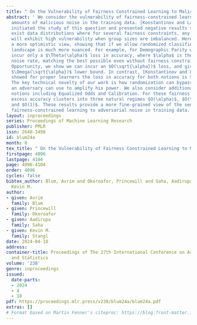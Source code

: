 ```yaml
---
title: " On the Vulnerability of Fairness Constrained Learning to Malicious Noise "
abstract: ' We consider the vulnerability of fairness-constrained learning to small
  amounts of malicious noise in the training data. [Konstantinov and Lampert, 2021]
  initiated the study of this question and presented negative results showing there
  exist data distributions where for several fairness constraints, any proper learner
  will exhibit high vulnerability when group sizes are imbalanced. Here, we present
  a more optimistic view, showing that if we allow randomized classifiers, then the
  landscape is much more nuanced. For example, for Demographic Parity we show we can
  incur only a $\Theta(\alpha)$ loss in accuracy, where $\alpha$ is the malicious
  noise rate, matching the best possible even without fairness constraints. For Equal
  Opportunity, we show we can incur an $O(\sqrt{\alpha})$ loss, and give a matching
  $\Omega(\sqrt{\alpha})$ lower bound. In contrast, [Konstantinov and Lampert, 2021]
  showed for proper learners the loss in accuracy for both notions is $\Omega(1)$.
  The key technical novelty of our work is how randomization can bypass simple "tricks"
  an adversary can use to amplify his power. We also consider additional fairness
  notions including Equalized Odds and Calibration. For these fairness notions, the
  excess accuracy clusters into three natural regimes $O(\alpha)$, $O(\sqrt{\alpha})$,
  and $O(1)$. These results provide a more fine-grained view of the sensitivity of
  fairness-constrained learning to adversarial noise in training data. '
layout: inproceedings
series: Proceedings of Machine Learning Research
publisher: PMLR
issn: 2640-3498
id: blum24a
month: 0
tex_title: " On the Vulnerability of Fairness Constrained Learning to Malicious Noise "
firstpage: 4096
lastpage: 4104
page: 4096-4104
order: 4096
cycles: false
bibtex_author: Blum, Avrim and Okoroafor, Princewill and Saha, Aadirupa and Stangl,
  Kevin M.
author:
- given: Avrim
  family: Blum
- given: Princewill
  family: Okoroafor
- given: Aadirupa
  family: Saha
- given: Kevin M.
  family: Stangl
date: 2024-04-18
address:
container-title: Proceedings of The 27th International Conference on Artificial Intelligence
  and Statistics
volume: '238'
genre: inproceedings
issued:
  date-parts:
  - 2024
  - 4
  - 18
pdf: https://proceedings.mlr.press/v238/blum24a/blum24a.pdf
extras: []
# Format based on Martin Fenner's citeproc: https://blog.front-matter.io/posts/citeproc-yaml-for-bibliographies/
---
```

